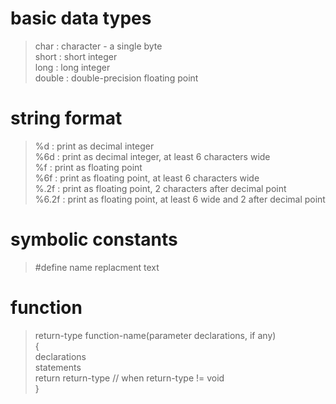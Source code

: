 # basic data types
> char : character - a single byte </br>
> short : short integer </br>
> long : long integer </br>
> double : double-precision floating point </br>

# string format
> %d : print as decimal integer </br>
> %6d : print as decimal integer, at least 6 characters wide </br>
> %f : print as floating point </br>
> %6f : print as floating point, at least 6 characters wide </br>
> %.2f : print as floating point, 2 characters after decimal point </br>
> %6.2f : print as floating point, at least 6 wide and 2 after decimal point </br>

# symbolic constants
> #define name replacment text </br>

# function
> return-type function-name(parameter declarations, if any) </br>
> { </br>
>   declarations </br>
>   statements </br>
>   return return-type // when return-type != void</br>
> }